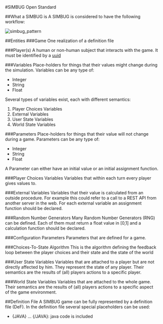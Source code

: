 #SIMBUG Open Standard

##What a SIMBUG is
A SIMBUG is considered to have the following workflow:

![simbug_pattern](https://cloud.githubusercontent.com/assets/13544631/8996812/bfa27e74-3723-11e5-812e-8e344d365688.png)


##Entities
###Game
One realization of a definition file

###Player(s)
A human or non-human subject that interacts with the game. It must be identified by a [uuid](https://en.wikipedia.org/wiki/Universally_unique_identifier)



###Variables
Place-holders for things that their values might change during the simulation. 
Variables can be any type of:
* Integer
* String
* Float

Several types of variables exist, each with different semantics: 

1. Player Choices Variables
2. External Variables
3. User State Variables 
4. World State Variables

###Parameters
Place-holders for things that their value will not change during a game.
Parameters can be any type of:
* Integer
* String
* Float

A Parameter can either have an initial value or an initial assignment function.

###Player Choices Variables
Variables that within each turn every player gives values to. 


###External Variables
Variables that their value is calculated from an outside procedure. 
For example this could refer to a call to a REST API from another server in the web.
For each external variable an assignment function should be declared.


###Random Number Generators
Many Random Number Generators (RNG) can be defined. 
Each of them must return a float value in [0,1] and a calculation function should be declared.


###Configuration Parameters
Parameters that are defined for a game.

###Choices-To-State Algorithm
This is the algorithm defining the feedback loop between the player choices and their state and the state of the world

###User State Variables 
Variables that are attached to a player but are not directly affected by him. 
They represent the state of any player.
Their semantics are the results of (all) players actions to a specific player. 

###World State Variables
Variables that are attached to the whole game.
Their semantics are the results of (all) players actions to a specific aspect of the game environment. 

##Definition File
A SIMBUG game can be fully represented by a definition file (DeF). 
In the definition file several special placeholders can be used:
* {JAVA} ... {/JAVA}: java code is included
